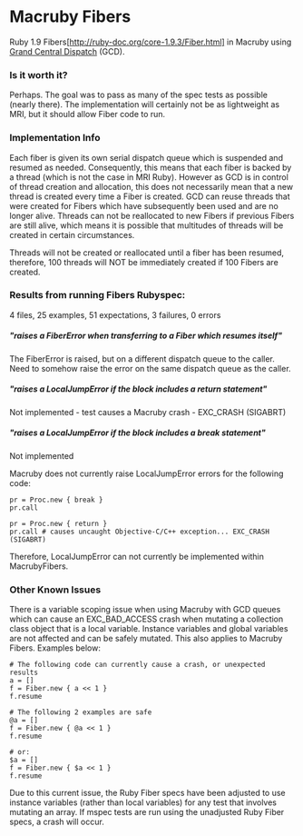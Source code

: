 Macruby Fibers
===

Ruby 1.9 Fibers[http://ruby-doc.org/core-1.9.3/Fiber.html] in Macruby using [Grand Central Dispatch](http://developer.apple.com/library/mac/#documentation/Performance/Reference/GCD_libdispatch_Ref/Reference/reference.html]) (GCD).


### Is it worth it?
Perhaps. The goal was to pass as many of the spec tests as possible (nearly there). The implementation will certainly not be as lightweight as MRI, but it should allow Fiber code to run.

### Implementation Info
Each fiber is given its own serial dispatch queue which is suspended and resumed as needed. Consequently, this means that each fiber is backed by a thread (which is not the case in MRI Ruby). However as GCD is in control of thread creation and allocation, this does not necessarily mean that a new thread is created every time a Fiber is created. GCD can reuse threads that were created for Fibers which have subsequently been used and are no longer alive. Threads can not be reallocated to new Fibers if previous Fibers are still alive, which means it is possible that multitudes of threads will be created in certain circumstances.

Threads will not be created or reallocated until a fiber has been resumed, therefore, 100 threads will NOT be immediately created if 100 Fibers are created.

### Results from running Fibers Rubyspec:
4 files, 25 examples, 51 expectations, 3 failures, 0 errors

##### "raises a FiberError when transferring to a Fiber which resumes itself"
The FiberError is raised, but on a different dispatch queue to the caller. Need to somehow raise the error on the same dispatch queue as the caller.

##### "raises a LocalJumpError if the block includes a return statement"
Not implemented - test causes a Macruby crash - EXC_CRASH (SIGABRT)

##### "raises a LocalJumpError if the block includes a break statement"
Not implemented

Macruby does not currently raise LocalJumpError errors for the following code:

    pr = Proc.new { break }
    pr.call
    
    pr = Proc.new { return }
    pr.call # causes uncaught Objective-C/C++ exception... EXC_CRASH (SIGABRT)

Therefore, LocalJumpError can not currently be implemented within MacrubyFibers.

### Other Known Issues
There is a variable scoping issue when using Macruby with GCD queues which can cause an EXC_BAD_ACCESS crash when mutating a collection class object that is a local variable. Instance variables and global variables are not affected and can be safely mutated. This also applies to Macruby Fibers. Examples below:

    # The following code can currently cause a crash, or unexpected results
    a = []
    f = Fiber.new { a << 1 }
    f.resume
    
    # The following 2 examples are safe
    @a = []
    f = Fiber.new { @a << 1 }
    f.resume
    
    # or:
    $a = []
    f = Fiber.new { $a << 1 }
    f.resume

Due to this current issue, the Ruby Fiber specs have been adjusted to use instance variables (rather than local variables) for any test that involves mutating an array. If mspec tests are run using the unadjusted Ruby Fiber specs, a crash will occur.